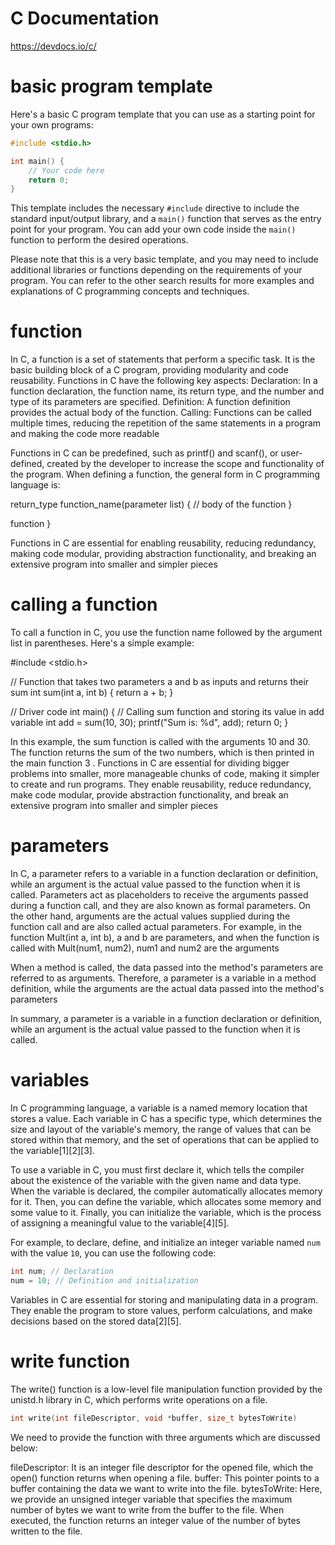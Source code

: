 # C Documentation

https://devdocs.io/c/

# basic program template

Here's a basic C program template that you can use as a starting point for your own programs:

```c
#include <stdio.h>

int main() {
    // Your code here
    return 0;
}
```

This template includes the necessary `#include` directive to include the standard input/output library, and a `main()` function that serves as the entry point for your program. You can add your own code inside the `main()` function to perform the desired operations.

Please note that this is a very basic template, and you may need to include additional libraries or functions depending on the requirements of your program. You can refer to the other search results for more examples and explanations of C programming concepts and techniques.


# function
In C, a function is a set of statements that perform a specific task. It is the basic building block of a C program, providing modularity and code reusability. Functions in C have the following key aspects:
Declaration: In a function declaration, the function name, its return type, and the number and type of its parameters are specified.
Definition: A function definition provides the actual body of the function.
Calling: Functions can be called multiple times, reducing the repetition of the same statements in a program and making the code more readable

Functions in C can be predefined, such as printf() and scanf(), or user-defined, created by the developer to increase the scope and functionality of the program. When defining a function, the general form in C programming language is:

return_type function_name(parameter list) {
    // body of the function
}

function
}

Functions in C are essential for enabling reusability, reducing redundancy, making code modular, providing abstraction functionality, and breaking an extensive program into smaller and simpler pieces

# calling a function

To call a function in C, you use the function name followed by the argument list in parentheses. Here's a simple example:

#include <stdio.h>

// Function that takes two parameters a and b as inputs and returns their sum
int sum(int a, int b) {
    return a + b;
}

// Driver code
int main() {
    // Calling sum function and storing its value in add variable
    int add = sum(10, 30);
    printf("Sum is: %d", add);
    return 0;
}

In this example, the sum function is called with the arguments 10 and 30. The function returns the sum of the two numbers, which is then printed in the main function
3
.
Functions in C are essential for dividing bigger problems into smaller, more manageable chunks of code, making it simpler to create and run programs. They enable reusability, reduce redundancy, make code modular, provide abstraction functionality, and break an extensive program into smaller and simpler pieces


# parameters 
In C, a parameter refers to a variable in a function declaration or definition, while an argument is the actual value passed to the function when it is called. Parameters act as placeholders to receive 
the arguments passed during a function call, and they are also known as formal parameters. On the other hand, arguments are the actual values supplied during the function call 
and are also called actual parameters. For example, in the function Mult(int a, int b), a and b are parameters, and when the function is called with Mult(num1, num2), num1 and num2 are the arguments

When a method is called, the data passed into the method's parameters are referred to as arguments. Therefore, a parameter is a variable in a method definition, while the arguments are the actual data passed into the method's parameters

In summary, a parameter is a variable in a function declaration or definition, while an argument is the actual value passed to the function when it is called.

# variables 

In C programming language, a variable is a named memory location that stores a value. Each variable in C has a specific type, which determines the size and layout of the variable's memory, the range of values that can be stored within that memory, and the set of operations that can be applied to the variable[1][2][3]. 

To use a variable in C, you must first declare it, which tells the compiler about the existence of the variable with the given name and data type. When the variable is declared, the compiler automatically allocates memory for it. Then, you can define the variable, which allocates some memory and some value to it. Finally, you can initialize the variable, which is the process of assigning a meaningful value to the variable[4][5].

For example, to declare, define, and initialize an integer variable named `num` with the value `10`, you can use the following code:

```c
int num; // Declaration
num = 10; // Definition and initialization
```

Variables in C are essential for storing and manipulating data in a program. They enable the program to store values, perform calculations, and make decisions based on the stored data[2][5].

# write function
The write() function is a low-level file manipulation function provided by the unistd.h library in C, which performs write operations on a file.

```C
int write(int fileDescriptor, void *buffer, size_t bytesToWrite)
```

We need to provide the function with three arguments which are discussed below:

fileDescriptor: It is an integer file descriptor for the opened file, which the open() function returns when opening a file.
buffer: This pointer points to a buffer containing the data we want to write into the file.
bytesToWrite: Here, we provide an unsigned integer variable that specifies the maximum number of bytes we want to write from the buffer to the file.
When executed, the function returns an integer value of the number of bytes written to the file.